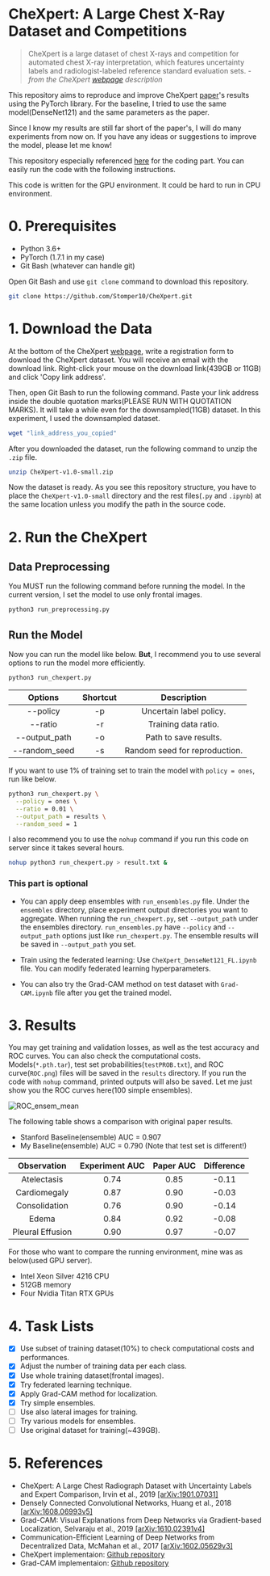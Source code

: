 # CheXpert: A Large Chest X-Ray Dataset and Competitions
> CheXpert is a large dataset of chest X-rays and competition for automated chest X-ray interpretation, which features uncertainty labels and radiologist-labeled reference standard evaluation sets. *- from the CheXpert [webpage](https://stanfordmlgroup.github.io/competitions/chexpert/) description*

This repository aims to reproduce and improve CheXpert [paper](https://arxiv.org/pdf/1901.07031.pdf)'s results using the PyTorch library.
For the baseline, I tried to use the same model(DenseNet121) and the same parameters as the paper.

Since I know my results are still far short of the paper's, I will do many experiments from now on. If you have any ideas or suggestions to improve the model, please let me know!

This repository especially referenced [here](https://github.com/gaetandi/cheXpert) for the coding part. You can easily run the code with the following instructions.

This code is written for the GPU environment. It could be hard to run in CPU environment.



# 0. Prerequisites
- Python 3.6+
- PyTorch (1.7.1 in my case)
- Git Bash (whatever can handle git)

Open Git Bash and use `git clone` command to download this repository.

```bash
git clone https://github.com/Stomper10/CheXpert.git
```



# 1. Download the Data
At the bottom of the CheXpert [webpage](https://stanfordmlgroup.github.io/competitions/chexpert/), write a registration form to download the CheXpert dataset.
You will receive an email with the download link. Right-click your mouse on the download link(439GB or 11GB) and click 'Copy link address'.

Then, open Git Bash to run the following command. Paste your link address inside the double quotation marks(PLEASE RUN WITH QUOTATION MARKS). It will take a while even for the downsampled(11GB) dataset. In this experiment, I used the downsampled dataset.

```bash
wget "link_address_you_copied"
```

After you downloaded the dataset, run the following command to unzip the `.zip` file.

```bash
unzip CheXpert-v1.0-small.zip
```

Now the dataset is ready. As you see this repository structure, you have to place the `CheXpert-v1.0-small` directory and the rest files(`.py` and `.ipynb`) at the same location unless you modify the path in the source code.



# 2. Run the CheXpert
## Data Preprocessing
You MUST run the following command before running the model. In the current version, I set the model to use only frontal images.
```bash
python3 run_preprocessing.py
```

## Run the Model
Now you can run the model like below. **But**, I recommend you to use several options to run the model more efficiently.
```bash
python3 run_chexpert.py
```

Options | Shortcut | Description
:-: | :-: | :-:
--policy | -p | Uncertain label policy.
--ratio | -r | Training data ratio.
--output_path| -o | Path to save results.
--random_seed | -s | Random seed for reproduction.

If you want to use 1% of training set to train the model with `policy = ones`, run like below.
```bash
python3 run_chexpert.py \
  --policy = ones \
  --ratio = 0.01 \
  --output_path = results \
  --random_seed = 1
```

I also recommend you to use the `nohup` command if you run this code on server since it takes several hours.
```bash
nohup python3 run_chexpert.py > result.txt &
```

### This part is optional
* You can apply deep ensembles with `run_ensembles.py` file.
Under the `ensembles` directory, place experiment output directories you want to aggregate.
When running the `run_chexpert.py`, set `--output_path` under the ensembles directory.
`run_ensembles.py` have `--policy` and `--output_path` options just like `run_chexpert.py`. The ensemble results will be saved in `--output_path` you set.

* Train using the federated learning: Use `CheXpert_DenseNet121_FL.ipynb` file. You can modify federated learning hyperparameters.
* You can also try the Grad-CAM method on test dataset with `Grad-CAM.ipynb` file after you get the trained model.



# 3. Results
You may get training and validation losses, as well as the test accuracy and ROC curves. You can also check the computational costs. Models(`*.pth.tar`), test set probabilities(`testPROB.txt`), and ROC curve(`ROC.png`) files will be saved in the `results` directory. If you run the code with `nohup` command, printed outputs will also be saved. Let me just show you the ROC curves here(100 simple ensembles).

![ROC_ensem_mean](https://user-images.githubusercontent.com/43818471/103856596-408c9a80-50f8-11eb-9be5-41b38847998f.png)

The following table shows a comparison with original paper results.

* Stanford Baseline(ensemble) AUC = 0.907
* My Baseline(ensemble) AUC = 0.790 (Note that test set is different!)

Observation | Experiment AUC | Paper AUC | Difference
:-: | :-: | :-: | :-:
Atelectasis | 0.74 | 0.85 | -0.11
Cardiomegaly | 0.87 | 0.90 | -0.03
Consolidation | 0.76 | 0.90 | -0.14
Edema | 0.84 | 0.92 | -0.08
Pleural Effusion | 0.90 | 0.97 | -0.07

For those who want to compare the running environment, mine was as below(used GPU server).
* Intel Xeon Silver 4216 CPU
* 512GB memory
* Four Nvidia Titan RTX GPUs

# 4. Task Lists
- [x] Use subset of training dataset(10%) to check computational costs and performances.
- [x] Adjust the number of training data per each class.
- [x] Use whole training dataset(frontal images).
- [x] Try federated learning technique.
- [x] Apply Grad-CAM method for localization.
- [x] Try simple ensembles.
- [ ] Use also lateral images for training.
- [ ] Try various models for ensembles.
- [ ] Use original dataset for training(~439GB).

# 5. References
- CheXpert: A Large Chest Radiograph Dataset with Uncertainty Labels and Expert Comparison, Irvin et al., 2019 [[arXiv:1901.07031]](https://arxiv.org/pdf/1901.07031.pdf)
- Densely Connected Convolutional Networks, Huang et al., 2018 [[arXiv:1608.06993v5]](https://arxiv.org/pdf/1608.06993.pdf)
- Grad-CAM: Visual Explanations from Deep Networks via Gradient-based Localization, Selvaraju et al., 2019 [[arXiv:1610.02391v4]](https://arxiv.org/pdf/1610.02391.pdf)
- Communication-Efficient Learning of Deep Networks from Decentralized Data, McMahan et al., 2017 [[arXiv:1602.05629v3]](https://arxiv.org/pdf/1602.05629.pdf)
- CheXpert implementaion: [Github repository](https://github.com/gaetandi/cheXpert)
- Grad-CAM implementaion: [Github repository](https://github.com/ooodmt/MLMIP.git)
